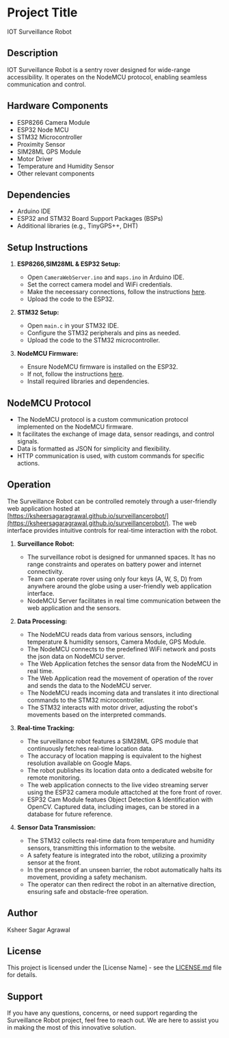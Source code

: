# Project Title
IOT Surveillance Robot

## Description
IOT Surveillance Robot is a sentry rover designed for wide-range accessibility. It operates on the NodeMCU protocol, enabling seamless communication and control. 

## Hardware Components

- ESP8266 Camera Module
- ESP32 Node MCU
- STM32 Microcontroller
- Proximity Sensor
- SIM28ML GPS Module
- Motor Driver
- Temperature and Humidity Sensor
- Other relevant components

## Dependencies

- Arduino IDE
- ESP32 and STM32 Board Support Packages (BSPs)
- Additional libraries (e.g., TinyGPS++, DHT)

## Setup Instructions

1. **ESP8266,SIM28ML & ESP32 Setup:**
   - Open `CameraWebServer.ino` and  `maps.ino` in Arduino IDE.
   - Set the correct camera model and WiFi credentials.
   - Make the neceessary connections, follow the instructions [here](https://mechatrofice.com/arduino/gps-latitude-longitude).
   - Upload the code to the ESP32.

2. **STM32 Setup:**
   - Open `main.c` in your STM32 IDE.
   - Configure the STM32 peripherals and pins as needed.
   - Upload the code to the STM32 microcontroller.

3. **NodeMCU Firmware:**
   - Ensure NodeMCU firmware is installed on the ESP32.
   - If not, follow the instructions [here](https://docs.platformio.org/en/latest/platforms/espressif32.html#platform-package).
   - Install required libraries and dependencies.

## NodeMCU Protocol

- The NodeMCU protocol is a custom communication protocol implemented on the NodeMCU firmware.
- It facilitates the exchange of image data, sensor readings, and control signals.
- Data is formatted as JSON for simplicity and flexibility.
- HTTP communication is used, with custom commands for specific actions.

## Operation

The Surveillance Robot can be controlled remotely through a user-friendly web application hosted at [https://ksheersagaragrawal.github.io/surveillancerobot/](https://ksheersagaragrawal.github.io/surveillancerobot/). The web interface provides intuitive controls for real-time interaction with the robot. 

1. **Surveillance Robot:**
   - The surveillance robot is designed for unmanned spaces. It has no range constraints and operates on battery power and internet connectivity.
   - Team can operate rover using only four keys (A, W, S, D) from anywhere around the globe using a user-friendly web application interface.  
   - NodeMCU Server facilitates in real time communication between the web application and the sensors.

3. **Data Processing:**
   - The NodeMCU reads data from various sensors, including temperature & humidity sensors, Camera Module, GPS Module.
   - The NodeMCU connects to the predefined WiFi network and posts the json data on NodeMCU server.
   - The Web Application fetches the sensor data from the NodeMCU in real time.
   - The Web Application read the movement of operation of the rover and sends the data to the NodeMCU server.
   - The NodeMCU reads incoming data and translates it into directional commands to the STM32 microcontroller.
   - The STM32 interacts with motor driver, adjusting the robot's movements based on the interpreted commands.

4. **Real-time Tracking:**
   - The surveillance robot features a SIM28ML GPS module that continuously fetches real-time location data.
   - The accuracy of location mapping is equivalent to the highest resolution available on Google Maps.
   - The robot publishes its location data onto a dedicated website for remote monitoring.
   - The web application connects to the live video streaming server using the ESP32 camera module attactched at the fore front of rover.
   - ESP32 Cam Module featues Object Detection & Identification with OpenCV. Captured data, including images, can be stored in a database for future reference.

5. **Sensor Data Transmission:**
   - The STM32 collects real-time data from temperature and humidity sensors, transmitting this information to the website.
   - A safety feature is integrated into the robot, utilizing a proximity sensor at the front.
   - In the presence of an unseen barrier, the robot automatically halts its movement, providing a safety mechanism.
   - The operator can then redirect the robot in an alternative direction, ensuring safe and obstacle-free operation.
     
## Author

Ksheer Sagar Agrawal

## License

This project is licensed under the [License Name] - see the [LICENSE.md](LICENSE.md) file for details.

## Support

If you have any questions, concerns, or need support regarding the Surveillance Robot project, feel free to reach out. We are here to assist you in making the most of this innovative solution.
